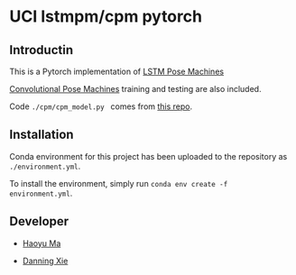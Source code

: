 # UCI lstmpm/cpm pytorch



## Introductin

This is a Pytorch implementation of [ LSTM Pose Machines](https://arxiv.org/pdf/1712.06316.pdf)

 [Convolutional Pose Machines](https://arxiv.org/pdf/1602.00134.pdf) training and testing are also included.

Code `./cpm/cpm_model.py ` comes from [this repo](https://github.com/JindongJiang/WeightedLoss_Convolutional_Pose_Machines_PyTorch).


## Installation

Conda environment for this project has been uploaded to the repository as `./environment.yml`.

To install the environment, simply run `conda env create -f environment.yml`.


## Developer

- [Haoyu Ma](https://github.com/HowieMa)

- [Danning Xie](https://github.com/DNXie)



